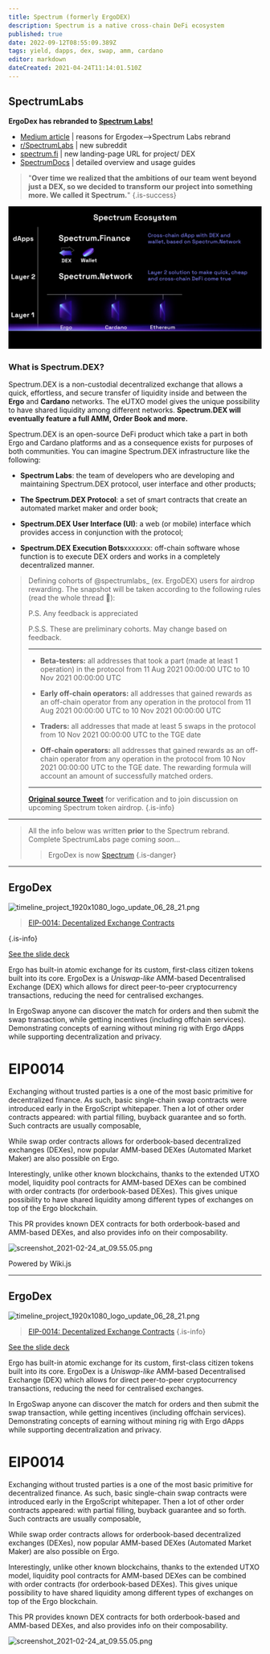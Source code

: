 ```yaml
---
title: Spectrum (formerly ErgoDEX)
description: Spectrum is a native cross-chain DeFi ecosystem
published: true
date: 2022-09-12T08:55:09.389Z
tags: yield, dapps, dex, swap, amm, cardano
editor: markdown
dateCreated: 2021-04-24T11:14:01.510Z
---
```


## SpectrumLabs 
**ErgoDex has rebranded to [Spectrum Labs!](https://ergonaut.space/en/dApps/ergodex)**



- [Medium article](https://spectrumlabs.medium.com/now-we-are-spectrum-eaf17a2b65e) | reasons for Ergodex-->Spectrum Labs rebrand  
- [r/SpectrumLabs](https://www.reddit.com/r/SpectrumLabs/) | new subreddit
- [spectrum.fi](https://spectrum.fi/)  | new landing-page URL for project/ DEX
- [SpectrumDocs](https://docs.spectrum.fi/) | detailed overview and usage guides

> "**Over time we realized that the ambitions of our team went beyond just a DEX, so we decided to transform our project into something more. We called it Spectrum.**"
{.is-success}


![spectrumecosystem-from-medium-article.jpeg](/spectrumecosystem-from-medium-article.jpeg)







### **What is Spectrum.DEX?**

Spectrum.DEX is a non-custodial decentralized exchange that allows a quick, effortless, and secure transfer of liquidity inside and between the **Ergo** and **Cardano** networks. The eUTXO model gives the unique possibility to have shared liquidity among different networks. **Spectrum.DEX will eventually feature a full AMM, Order Book and more.**

Spectrum.DEX is an open-source DeFi product which take a part in both Ergo and Cardano platforms and as a consequence exists for purposes of both communities. You can imagine Spectrum.DEX infrastructure like the following:

- **Spectrum Labs**: the team of developers who are developing and maintaining Spectrum.DEX protocol, user interface and other products;

- **The Spectrum.DEX Protocol**: a set of smart contracts that create an automated market maker and order book;

- **Spectrum.DEX User Interface (UI)**: a web (or mobile) interface which provides access in conjunction with the protocol;

- **Spectrum.DEX Execution Bots**xxxxxxx: off-chain software whose function is to execute DEX orders and works in a completely decentralized manner.

> Defining cohorts of @spectrumlabs_ (ex. ErgoDEX) users for airdrop rewarding. The snapshot will be taken according to the following rules (read the whole thread 🧵):
>
>P.S. Any feedback is appreciated
>
>P.S.S. These are preliminary cohorts. May change based on feedback.
>
> ----
>
> - **Beta-testers:** all addresses that took a part (made at least 1 operation) in the protocol from 11 Aug 2021 00:00:00 UTC to 10 Nov 2021 00:00:00 UTC
>
> - **Early off-chain operators:** all addresses that gained rewards as an off-chain operator from any operation in the protocol from 11 Aug 2021 00:00:00 UTC to 10 Nov 2021 00:00:00 UTC
>
> - **Traders:** all addresses that made at least 5 swaps in the protocol from 10 Nov 2021 00:00:00 UTC to the TGE date
>
> - **Off-chain operators:** all addresses that gained rewards as an off-chain operator from any operation in the protocol from 10 Nov 2021 00:00:00 UTC to the TGE date. The rewarding formula will account an amount of successfully matched orders.
>
>--------
>
> **[Original source Tweet](https://twitter.com/_yashablack/status/1563108257325281280?s=20&t=NRt9aVLq7xakVUk6-38oIA)** for verification and to join discussion on upcoming Spectrum token airdrop. 
{.is-info}



_______






> All the info below was written **prior** to the Spectrum rebrand. Complete SpectrumLabs page coming *soon*...
>> ErgoDex is now [Spectrum](https://app.spectrum.fi/)
{.is-danger}







_____________

## ErgoDex 

![timeline_project_1920x1080_logo_update_06_28_21.png](/timeline_project_1920x1080_logo_update_06_28_21.png)

> [EIP-0014: Decentalized Exchange Contracts](https://github.com/ergoplatform/eips/pull/27)

{.is-info}

[See the slide deck](https://ergonaut.space/ergodex.pdf)

Ergo has built-in atomic exchange for its custom, first-class citizen tokens built into its core. ErgoDex is a *Uniswap-like* AMM-based Decentralised Exchange (DEX) which allows for direct peer-to-peer cryptocurrency transactions, reducing the need for centralised exchanges.

In ErgoSwap anyone can discover the match for orders and then submit the swap transaction, while getting incentives (including offchain services). Demonstrating concepts of earning without mining rig with Ergo dApps while supporting decentralization and privacy.

# EIP0014

Exchanging without trusted parties is a one of the most basic primitive for decentralized finance. As such, basic single-chain swap contracts were introduced early in the ErgoScript whitepaper. Then a lot of other order contracts appeared: with partial filling, buyback guarantee and so forth. Such contracts are usually composable,

While swap order contracts allows for orderbook-based decentralized exchanges (DEXes), now popular AMM-based DEXes (Automated Market Maker) are also possible on Ergo.

Interestingly, unlike other known blockchains, thanks to the extended UTXO model, liquidity pool contracts for AMM-based DEXes can be combined with order contracts (for orderbook-based DEXes). This gives unique possibility to have shared liquidity among different types of exchanges on top of the Ergo blockchain.

This PR provides known DEX contracts for both orderbook-based and AMM-based DEXes, and also provides info on their composability.

![screenshot_2021-02-24_at_09.55.05.png](/screenshot_2021-02-24_at_09.55.05.png)

Powered by Wiki.js
_____________
## ErgoDex 
![timeline_project_1920x1080_logo_update_06_28_21.png](/timeline_project_1920x1080_logo_update_06_28_21.png)

> [EIP-0014: Decentalized Exchange Contracts](https://github.com/ergoplatform/eips/pull/27)
{.is-info}

[See the slide deck](https://ergonaut.space/ergodex.pdf)

Ergo has built-in atomic exchange for its custom, first-class citizen tokens built into its core. ErgoDex is a *Uniswap-like* AMM-based Decentralised Exchange (DEX) which allows for direct peer-to-peer cryptocurrency transactions, reducing the need for centralised exchanges.

In ErgoSwap anyone can discover the match for orders and then submit the swap transaction, while getting incentives (including offchain services). Demonstrating concepts of earning without mining rig with Ergo dApps while supporting decentralization and privacy.

# EIP0014

Exchanging without trusted parties is a one of the most basic primitive for decentralized finance. As such, basic single-chain swap contracts were introduced early in the ErgoScript whitepaper. Then a lot of other order contracts appeared: with partial filling, buyback guarantee and so forth. Such contracts are usually composable,

While swap order contracts allows for orderbook-based decentralized exchanges (DEXes), now popular AMM-based DEXes (Automated Market Maker) are also possible on Ergo.

Interestingly, unlike other known blockchains, thanks to the extended UTXO model, liquidity pool contracts for AMM-based DEXes can be combined with order contracts (for orderbook-based DEXes). This gives unique possibility to have shared liquidity among different types of exchanges on top of the Ergo blockchain.

This PR provides known DEX contracts for both orderbook-based and AMM-based DEXes, and also provides info on their composability.

![screenshot_2021-02-24_at_09.55.05.png](/screenshot_2021-02-24_at_09.55.05.png)


